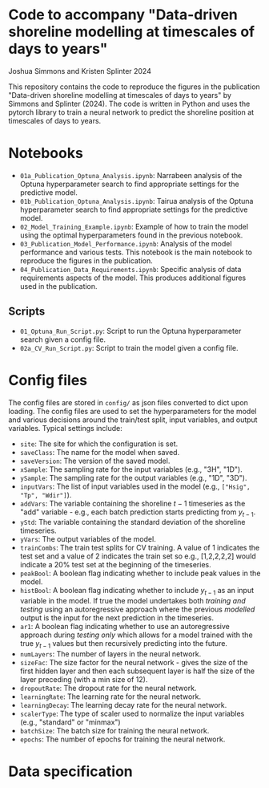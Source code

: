 # Code to accompany "Data-driven shoreline modelling at timescales of days to years"
Joshua Simmons and Kristen Splinter 2024

This repository contains the code to reproduce the figures in the publication "Data-driven shoreline modelling at timescales of days to years" by Simmons and Splinter (2024). The code is written in Python and uses the pytorch library to train a neural network to predict the shoreline position at timescales of days to years.

# Notebooks

- `01a_Publication_Optuna_Analysis.ipynb`: Narrabeen analysis of the Optuna hyperparameter search to find appropriate settings for the predictive model.
- `01b_Publication_Optuna_Analysis.ipynb`: Tairua analysis of the Optuna hyperparameter search to find appropriate settings for the predictive model.
- `02_Model_Training_Example.ipynb`: Example of how to train the model using the optimal hyperparameters found in the previous notebook.
- `03_Publication_Model_Performance.ipynb`: Analysis of the model performance and various tests. This notebook is the main notebook to reproduce the figures in the publication.
- `04_Publication_Data_Requirements.ipynb`: Specific analysis of data requirements aspects of the model. This produces additional figures used in the publication.

## Scripts

- `01_Optuna_Run_Script.py`: Script to run the Optuna hyperparameter search given a config file.
- `02a_CV_Run_Script.py`: Script to train the model given a config file.

# Config files
The config files are stored in `config/` as json files converted to dict upon loading. The config files are used to set the hyperparameters for the model and various decisions around the train/test split, input variables, and output variables. Typical settings include:

- `site`: The site for which the configuration is set.
- `saveClass`: The name for the model when saved.
- `saveVersion`: The version of the saved model.
- `xSample`: The sampling rate for the input variables (e.g., "3H", "1D").
- `ySample`: The sampling rate for the output variables (e.g., "1D", "3D").
- `inputVars`: The list of input variables used in the model (e.g., `["Hsig", "Tp", "Wdir"]`).
- `addVars`: The variable containing the shoreline $t-1$ timeseries as the "add" variable - e.g., each batch prediction starts predicting from $y_{t-1}$.
- `yStd`: The variable containing the standard deviation of the shoreline timeseries.
- `yVars`: The output variables of the model.
- `trainCombs`: The train test splits for CV training. A value of 1 indicates the test set and a value of 2 indicates the train set so e.g., [1,2,2,2,2] would indicate a 20% test set at the beginning of the timeseries.
- `peakBool`: A boolean flag indicating whether to include peak values in the model.
- `histBool`: A boolean flag indicating whether to include $y_{t-1}$ as an input variable in the model. If true the model undertakes both *training and testing* using an autoregressive approach where the previous *modelled* output is the input for the next prediction in the timeseries.
- `ar1`: A boolean flag indicating whether to use an autoregressive approach during *testing only* which allows for a model trained with the true $y_{t-1}$ values but then recursively predicting into the future.
- `numLayers`: The number of layers in the neural network.
- `sizeFac`: The size factor for the neural network - gives the size of the first hidden layer and then each subsequent layer is half the size of the layer preceding (with a min size of 12).
- `dropoutRate`: The dropout rate for the neural network.
- `learningRate`: The learning rate for the neural network.
- `learningDecay`: The learning decay rate for the neural network.
- `scalerType`: The type of scaler used to normalize the input variables (e.g., "standard" or "minmax")
- `batchSize`: The batch size for training the neural network.
- `epochs`: The number of epochs for training the neural network.


# Data specification

